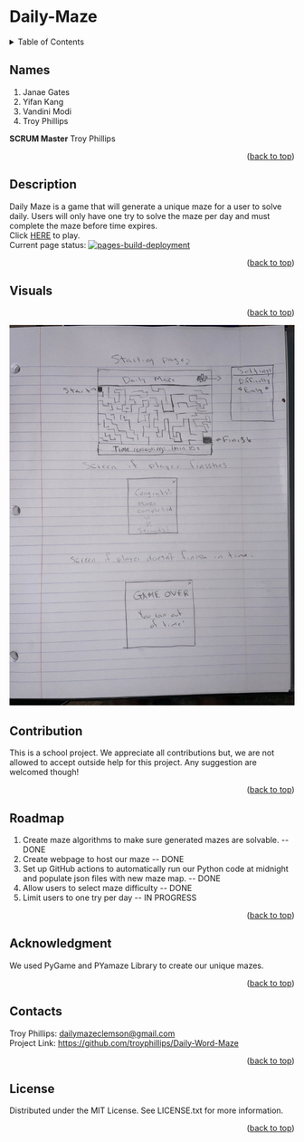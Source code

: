 # Daily-Maze

<div id="top"></div>

<!-- TABLE OF CONTENTS -->
<details>
  <summary>Table of Contents</summary>
  <ol>
    <li>
      <a href="#names">Names</a>
      <ul>
        <li>Scrum Master: Troy Phillips</li>
      </ul>
    </li>
    <li>
      <a href="#description">Description</a>
    </li>
    <li><a href="#visuals">Visuals</a></li>
    <li><a href="#contribution">Contribution</a></li>
    <li><a href="#roadmap">Roadmap</a></li>
    <li><a href="#acknowledgment">Acknowledgment</a></li>
    <li><a href="#contacts">Contacts</a></li>
    <li><a href="#license">License</a></li>
  </ol>
</details>

## Names
1. Janae Gates<br>
2. Yifan Kang<br>
3. Vandini Modi<br>
4. Troy Phillips<br>

<b>SCRUM Master</b>
Troy Phillips

<p align="right">(<a href="#top">back to top</a>)</p>

## Description
Daily Maze is a game that will generate a unique maze for a user to solve daily. Users will only have one try to solve the maze per day and must complete the maze before time expires. 
<br>Click <a href="https://troyphillips.github.io/Daily-Maze-Solver/">HERE</a> to play.<br>
Current page status: [![pages-build-deployment](https://github.com/troyphillips/Daily-Maze-Solver/actions/workflows/pages/pages-build-deployment/badge.svg)](https://github.com/troyphillips/Daily-Maze-Solver/actions/workflows/pages/pages-build-deployment)


<p align="right">(<a href="#top">back to top</a>)</p>


## Visuals

<p align="right">(<a href="#top">back to top</a>)</p>

![Wireframe](https://github.com/troyphillips/Daily-Maze-Solver/blob/main/Daily%20Maze%20Wireframe.jpg?raw=true "Wireframe")


## Contribution
This is a school project. We appreciate all contributions but, we are not allowed to accept outside help for this project. Any suggestion are welcomed though!

<p align="right">(<a href="#top">back to top</a>)</p>


## Roadmap
1. Create maze algorithms to make sure generated mazes are solvable. -- DONE
2. Create webpage to host our maze -- DONE
3. Set up GitHub actions to automatically run our Python code at midnight and populate json files with new maze map. -- DONE
4. Allow users to select maze difficulty -- DONE
5. Limit users to one try per day -- IN PROGRESS

<p align="right">(<a href="#top">back to top</a>)</p>

## Acknowledgment
We used PyGame and PYamaze Library to create our unique mazes.

<p align="right">(<a href="#top">back to top</a>)</p>

## Contacts
Troy Phillips: dailymazeclemson@gmail.com<br>
Project Link: https://github.com/troyphillips/Daily-Word-Maze

<p align="right">(<a href="#top">back to top</a>)</p>

## License
Distributed under the MIT License. See LICENSE.txt for more information.

<p align="right">(<a href="#top">back to top</a>)</p>
